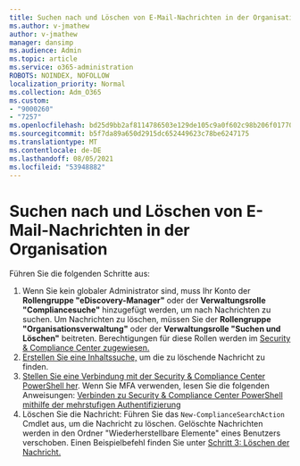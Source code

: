 ```yaml
---
title: Suchen nach und Löschen von E-Mail-Nachrichten in der Organisation
ms.author: v-jmathew
author: v-jmathew
manager: dansimp
ms.audience: Admin
ms.topic: article
ms.service: o365-administration
ROBOTS: NOINDEX, NOFOLLOW
localization_priority: Normal
ms.collection: Adm_O365
ms.custom:
- "9000260"
- "7257"
ms.openlocfilehash: bd25d9bb2af8114786503e129de105c9a0f602c98b206f01770605d1957e3a1b
ms.sourcegitcommit: b5f7da89a650d2915dc652449623c78be6247175
ms.translationtype: MT
ms.contentlocale: de-DE
ms.lasthandoff: 08/05/2021
ms.locfileid: "53948882"
---
```

# <a name="search-for-and-delete-email-messages-in-your-organization"></a>Suchen nach und Löschen von E-Mail-Nachrichten in der Organisation

Führen Sie die folgenden Schritte aus:

1. Wenn Sie kein globaler Administrator sind, muss Ihr Konto der **Rollengruppe "eDiscovery-Manager"** oder der **Verwaltungsrolle "Compliancesuche"** hinzugefügt werden, um nach Nachrichten zu suchen. Um Nachrichten zu löschen, müssen Sie der **Rollengruppe "Organisationsverwaltung"** oder der **Verwaltungsrolle "Suchen und Löschen"** beitreten. Berechtigungen für diese Rollen werden im [Security & Compliance Center zugewiesen.](https://protection.office.com)
2. [Erstellen Sie eine Inhaltssuche,](https://docs.microsoft.com/office365/securitycompliance/content-search) um die zu löschende Nachricht zu finden.
3. [Stellen Sie eine Verbindung mit der Security & Compliance Center PowerShell her](https://docs.microsoft.com/powershell/exchange/office-365-scc/connect-to-scc-powershell/connect-to-scc-powershell). Wenn Sie MFA verwenden, lesen Sie die folgenden Anweisungen: [Verbinden zu Security & Compliance Center PowerShell mithilfe der mehrstufigen Authentifizierung](https://docs.microsoft.com/powershell/exchange/office-365-scc/connect-to-scc-powershell/mfa-connect-to-scc-powershell)
4. Löschen Sie die Nachricht: Führen Sie das `New-ComplianceSearchAction` Cmdlet aus, um die Nachricht zu löschen. Gelöschte Nachrichten werden in den Ordner "Wiederherstellbare Elemente" eines Benutzers verschoben. Einen Beispielbefehl finden Sie unter [Schritt 3: Löschen der Nachricht.](https://docs.microsoft.com/office365/securitycompliance/search-for-and-delete-messages-in-your-organization)
